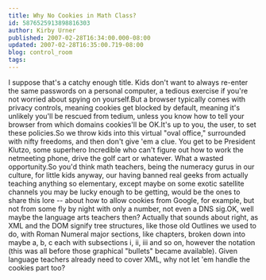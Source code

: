```yaml
---
title: Why No Cookies in Math Class?
id: 5876525913898816303
author: Kirby Urner
published: 2007-02-28T16:34:00.000-08:00
updated: 2007-02-28T16:35:00.719-08:00
blog: control_room
tags: 
---
```


I suppose that's a catchy enough title. Kids don't want to always re-enter the same passwords on a personal computer, a tedious exercise if you're not worried about spying on yourself.But a browser typically comes with privacy controls, meaning cookies get blocked by default, meaning it's unlikely you'll be rescued from tedium, unless you know how to tell your browser from which domains cookies'll be OK.It's up to you, the user, to set these policies.So we throw kids into this virtual "oval office," surrounded with nifty freedoms, and then don't give 'em a clue. You get to be President Klutzo, some superhero Incredible who can't figure out how to work the netmeeting phone, drive the golf cart or whatever. What a wasted opportunity.So you'd think math teachers, being the numeracy gurus in our culture, for little kids anyway, our having banned real geeks from actually teaching anything so elementary, except maybe on some exotic satellite channels you may be lucky enough to be getting, would be the ones to share this lore -- about how to allow cookies from Google, for example, but not from some fly by night with only a number, not even a DNS sig.OK, well maybe the language arts teachers then? Actually that sounds about right, as XML and the DOM signify tree structures, like those old Outlines we used to do, with Roman Numeral major sections, like chapters, broken down into maybe a, b, c each with subsections i, ii, iii and so on, however the notation (this was all before those graphical "bullets" became available). Given language teachers already need to cover XML, why not let 'em handle the cookies part too?